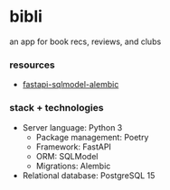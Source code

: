 # bibli

an app for book recs, reviews, and clubs


### resources

 - [fastapi-sqlmodel-alembic](https://github.com/testdrivenio/fastapi-sqlmodel-alembic/tree/main)

### stack + technologies
 - Server language: Python 3
   - Package management: Poetry
   - Framework: FastAPI
   - ORM: SQLModel
   - Migrations: Alembic
 - Relational database: PostgreSQL 15
